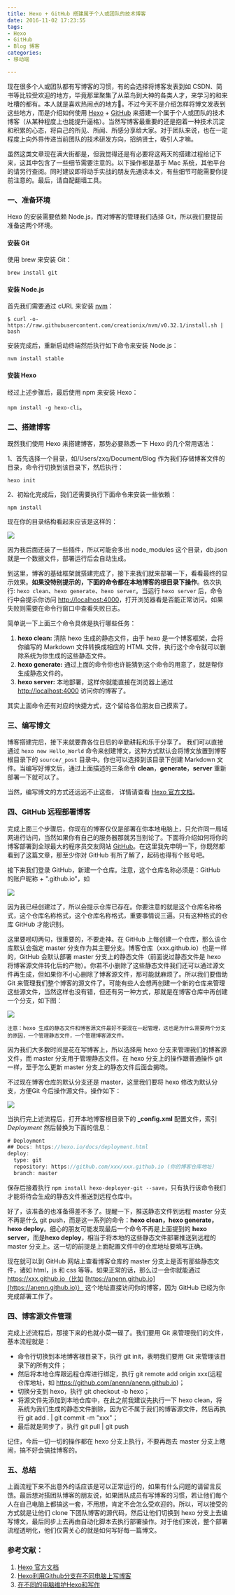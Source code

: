 ```yaml
---
title: Hexo + GitHub 搭建属于个人或团队的技术博客
date: 2016-11-02 17:23:55
tags:
- Hexo
- GitHub
- Blog 博客
categories:
- 移动端

---
```


现在很多个人或团队都有写博客的习惯，有的会选择将博客发表到如 CSDN、简书等比较受欢迎的地方，毕竟那里聚集了从菜鸟到大神的各类人才，来学习的和来吐槽的都有。本人就是喜欢热闹点的地方😬。不过今天不是介绍怎样将博文发表到这些地方，而是介绍如何使用 [Hexo](https://hexo.io/) + [GitHub](https://github.com) 来搭建一个属于个人或团队的技术博客（从某种程度上也能提升逼格）。当然写博客最重要的还是抱着一种技术沉淀和积累的心态，将自己的所见、所闻、所感分享给大家。对于团队来说，也在一定程度上向外界传递当前团队的技术研发方向，招纳贤士，吸引人才嘛。

虽然这类文章现在满大街都是，但我觉得还是有必要将这两天的搭建过程给记下来，这其中包含了一些细节需要注意的。以下操作都是基于 Mac 系统，其他平台的请另行查阅。同时建议即将动手实战的朋友先通读本文，有些细节可能需要你提前注意的。最后，请自配翻墙工具。

### 一、准备环境

Hexo 的安装需要依赖 Node.js，而对博客的管理我们选择 Git，所以我们要提前准备这两个环境。

#### 安装 Git

使用 brew 来安装 Git：

 `brew install git`

#### 安装 Node.js

首先我们需要通过 cURL 来安装 [nvm](https://github.com/creationix/nvm)：

`$ curl -o- https://raw.githubusercontent.com/creationix/nvm/v0.32.1/install.sh | bash
`

安装完成后，重新启动终端然后执行如下命令来安装 Node.js：

`nvm install stable`

#### 安装 Hexo
经过上述步骤后，最后使用 npm 来安装 Hexo：

`npm install -g hexo-cli`。

### 二、搭建博客
既然我们使用 Hexo 来搭建博客，那势必要熟悉一下 Hexo 的几个常用语法：

1、首先选择一个目录，如/Users/zxq/Document/Blog 作为我们存储博客文件的目录，命令行切换到该目录下，然后执行：

`hexo init`

2、初始化完成后，我们还需要执行下面命令来安装一些依赖：

`npm install`

现在你的目录结构看起来应该是这样的：

![](https://cloud.githubusercontent.com/assets/7321351/19918231/81b8d62a-a104-11e6-8720-318784661abb.png)

因为我后面还装了一些插件，所以可能会多出 node_modules 这个目录，db.json 就是一个数据文件，部署运行后会自动生成。

到这里，博客的基础框架就搭建完成了，接下来我们就来部署一下，看看最终的显示效果。**如果没特别提示的，下面的命令都在本地博客的根目录下操作**。依次执行: `hexo clean`、`hexo generate`、`hexo server`。当运行 `hexo server` 后，命令行中会提示你访问 [http://localhost:4000](http://localhost:4000)，打开浏览器看是否能正常访问。如果失败则需要在命令行窗口中查看失败日志。

简单说一下上面三个命令具体是执行哪些任务：

1. **hexo clean:** 清除 hexo 生成的静态文件，由于 hexo 是一个博客框架，会将你编写的 Markdown 文件转换成相应的 HTML 文件，执行这个命令就可以删除系统为你生成的这些静态文件。
2. **hexo generate:** 通过上面的命令你也许能猜到这个命令的用意了，就是帮你生成静态文件的。
3. **hexo server:** 本地部署，这样你就能直接在浏览器上通过 [http://localhost:4000](http://localhost:4000) 访问你的博客了。

其实上面命令还有对应的快捷方式，这个留给各位朋友自己摸索了。


### 三、编写博文

博客搭建完后，接下来就要靠各位日后的辛勤耕耘和乐于分享了。
我们可以直接通过 `hexo new Hello_World` 命令来创建博文，这种方式默认会将博文放置到博客根目录下的 `source/_post` 目录中。你也可以选择到该目录下创建 Markdown 文件。当编写好博文后，通过上面描述的三条命令 **clean**，**generate**，**server** 重新部署一下就可以了。

当然，编写博文的方式还远远不止这些， 详情请查看 [Hexo 官方文档](https://hexo.io/zh-cn/docs/index.html)。

### 四、GitHub 远程部署博客
完成上面三个步骤后，你现在的博客仅仅是部署在你本地电脑上，只允许同一局域网进行访问，当然如果你有自己的服务器那就另当别论了。下面将介绍如何将你的博客部署到全球最大的程序员交友网站 [GitHub](https://github.com)。在这里我先申明一下，你既然都看到了这篇文章，那至少你对 GitHub 有所了解了，起码也得有个账号吧。

接下来我们登录 GitHub，新建一个仓库。注意，这个仓库名称必须是：GitHub 的账户昵称 + ".github.io"，如

![](https://cloud.githubusercontent.com/assets/7321351/19919154/ce5cfa54-a10b-11e6-8dc7-414ede4ae44b.png)

因为我已经创建过了，所以会提示仓库已存在。你要注意的就是这个仓库名称格式，这个仓库名称格式，这个仓库名称格式，重要事情说三遍。只有这种格式的仓库 GitHub 才能识别。

这里要唠叨两句，很重要的，不要走神。在 GitHub 上每创建一个仓库，那么该仓库默认会指定 master 分支作为其主要分支。博客仓库（xxx.github.io）也是一样的，GitHub 会默认部署 master 分支上的静态文件（前面说过静态文件是 hexo 将博客源文件转化后的产物）。你若不小删除了这些静态文件我们还可以通过源文件再生成，但如果你不小心删除了博客源文件，那可能就麻烦了。所以我们要借助 Git 来管理我们整个博客的源文件了。可能有些人会想再创建一个新的仓库来管理这些源文件，当然这样也没有错，但还有另一种方式，那就是在博客仓库中再创建一个分支，如下图：

![](http://7xqitw.com1.z0.glb.clouddn.com/blog-resgit_hub_new_branch.png)

`注意：hexo 生成的静态文件和博客源文件最好不要混在一起管理，这也是为什么需要两个分支的原因，一个管理静态文件，一个管理博客源文件。`

因为我们大多数时间是花在写博客上，所以选择用 hexo 分支来管理我们的博客源文件，而 master 分支用于管理静态文件。在 hexo 分支上的操作跟普通操作 git 一样，至于怎么更新 master 分支上的静态文件后面会揭晓。

不过现在博客仓库的默认分支还是 master，这里我们要将 hexo 修改为默认分支，方便Git 今后操作源文件。操作如下：

![](https://cloud.githubusercontent.com/assets/7321351/19921082/454918ae-a117-11e6-8163-47707a23d4f4.png)

当执行完上述流程后，打开本地博客根目录下的 **_config.xml** 配置文件，索引 *Deployment* 然后替换为下面的信息：

``` java
# Deployment
## Docs: https://hexo.io/docs/deployment.html
deploy:
  type: git
  repository: https://github.com/xxx/xxx.github.io (你的博客仓库地址）
  branch: master
```

保存后接着执行 `npm install hexo-deployer-git --save`，只有执行该命令我们才能将待会生成的静态文件推送到远程仓库中。

好了，该准备的也准备得差不多了。提醒一下，推送静态文件到远程 master 分支不再是什么 git push，而是这一系列的命令：**hexo clean，hexo generate，hexo deploy**。细心的朋友可能发现最后一个命令不再是上面提到的 **hexo server**，而是**hexo deploy**，相当于将本地的这些静态文件部署推送到远程的 master 分支上。这一切的前提是上面配置文件中的仓库地址要填写正确。

现在就可以到 GitHub 网站上查看博客仓库的 master 分支上是否有那些静态文件，诸如 html，js 和 css 等等。如果正常的话，那么过一会你就能通过 https://xxx.github.io（比如 [https://anenn.github.io](https://anenn.github.io)） 这个地址直接访问你的博客，因为 GitHub 已经为你完成部署工作了。

### 四、博客源文件管理
完成上述流程后，那接下来的也就小菜一碟了。我们要用 Git 来管理我们的文件，基本流程就是：

* 命令行切换到本地博客根目录下，执行 git init，表明我们要用 Git 来管理该目录下的所有文件；
* 然后将本地仓库跟远程仓库进行绑定，执行 git remote add origin xxx(远程仓库地址，如 https://github.com/anenn/anenn.github.io)；
* 切换分支到 hexo，执行 git checkout -b hexo；
* 将源文件先添加到本地仓库中，在此之前我建议先执行一下 hexo clean，将系统为我们生成的静态文件删除，因为它不属于我们的博客源文件，然后再执行 git add . | git commit -m "xxx"；
* 最后就是同步了，执行 git pull | git push

记住，今后一切一切的操作都在 hexo 分支上执行，不要再跑去 master 分支上瞎闹，搞不好会搞挂博客的。

### 五、总结
上面流程下来不出意外的话应该是可以正常运行的，如果有什么问题的请留言反馈。最后想对搭团队博客的朋友说，如果团队成员有写博客的习惯，若让他们每个人在自己电脑上都搞这一套，不用想，肯定不会怎么受欢迎的。所以，可以接受的方式就是让他们 clone 下团队博客的源代码，然后让他们切换到 hexo 分支上去编写博文，最后同步上去再由自动化脚本去执行部署操作。对于他们来说，整个部署流程透明化，他们仅需关心的就是如何写好每一篇博文。

### 参考文献：

1. [Hexo 官方文档](https://hexo.io/zh-cn/docs/index.html)
2. [Hexo利用Github分支在不同电脑上写博客](http://www.dxjia.cn/2016/01/27/hexo-write-everywhere/)
3. [在不同的电脑维护Hexo和写作](http://www.rvclient.com/2016/05/21/hexo-everywhere/)